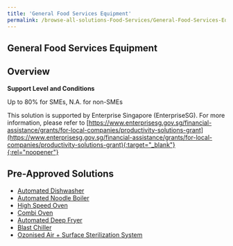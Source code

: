 ```yaml
---
title: 'General Food Services Equipment'
permalink: /browse-all-solutions-Food-Services/General-Food-Services-Equipment
---
```


## General Food Services Equipment
## Overview

**Support Level and Conditions**

Up to 80% for SMEs, N.A. for non-SMEs

This solution is supported by Enterprise Singapore (EnterpriseSG). For more information, please refer to [https://www.enterprisesg.gov.sg/financial-assistance/grants/for-local-companies/productivity-solutions-grant](https://www.enterprisesg.gov.sg/financial-assistance/grants/for-local-companies/productivity-solutions-grant){:target="_blank"}{:rel="noopener"}

## Pre-Approved Solutions

- <a href='/productivity-solutions-grant/solutionrepo/solution16' target='_blank'>Automated Dishwasher</a><br>
- <a href='/productivity-solutions-grant/solutionrepo/solution17' target='_blank'>Automated Noodle Boiler</a><br>
- <a href='/productivity-solutions-grant/solutionrepo/solution56' target='_blank'>High Speed Oven</a><br>
- <a href='/productivity-solutions-grant/solutionrepo/solution402' target='_blank'>Combi Oven</a><br>
- <a href='/productivity-solutions-grant/solutionrepo/solution2523' target='_blank'>Automated Deep Fryer</a><br>
- <a href='/productivity-solutions-grant/solutionrepo/solution2524' target='_blank'>Blast Chiller</a><br>
- <a href='/productivity-solutions-grant/solutionrepo/solution2525' target='_blank'>Ozonised Air + Surface Sterilization System</a><br>
